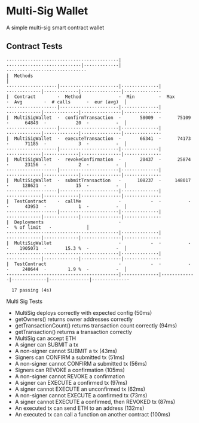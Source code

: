# Multi-Sig Wallet
A simple multi-sig smart contract wallet

## Contract Tests
```
··········································|····························|·············|······························     
|  Methods                                                                                                         │     
···················|······················|··············|·············|·············|···············|··············     
|  Contract        ·  Method              ·  Min         ·  Max        ·  Avg        ·  # calls      ·  eur (avg)  │     
···················|······················|··············|·············|·············|···············|··············     
|  MultiSigWallet  ·  confirmTransaction  ·       58009  ·      75109  ·      64849  ·           20  ·          -  │     
···················|······················|··············|·············|·············|···············|··············     
|  MultiSigWallet  ·  executeTransaction  ·       66341  ·      74173  ·      71185  ·            3  ·          -  │     
···················|······················|··············|·············|·············|···············|··············     
|  MultiSigWallet  ·  revokeConfirmation  ·       20437  ·      25874  ·      23156  ·            2  ·          -  │     
···················|······················|··············|·············|·············|···············|··············     
|  MultiSigWallet  ·  submitTransaction   ·      108237  ·     148017  ·     128621  ·           15  ·          -  │     
···················|······················|··············|·············|·············|···············|··············     
|  TestContract    ·  callMe              ·           -  ·          -  ·      43953  ·            1  ·          -  │     
···················|······················|··············|·············|·············|···············|··············     
|  Deployments                            ·                                          ·  % of limit   ·             │     
··········································|··············|·············|·············|···············|··············     
|  MultiSigWallet                         ·           -  ·          -  ·    1905071  ·       15.3 %  ·          -  │     
··········································|··············|·············|·············|···············|··············     
|  TestContract                           ·           -  ·          -  ·     240644  ·        1.9 %  ·          -  │     
·-----------------------------------------|--------------|-------------|-------------|---------------|-------------·     

  17 passing (4s)
```

Multi Sig Tests
- MultiSig deploys correctly with expected config (50ms)
- getOwners() returns owner addresses correctly
- getTransactionCount() returns transaction count correctly (94ms)
- getTransaction() returns a transaction correctly
- MultiSig can accept ETH
- A signer can SUBMIT a tx
- A non-signer cannot SUBMIT a tx (43ms)
- Signers can CONFIRM a submitted tx (51ms)
- A non-signer cannot CONFIRM a submitted tx (56ms)
- Signers can REVOKE a confirmation (105ms)
- A non-signer cannot REVOKE a confirmation
- A signer can EXECUTE a confirmed tx (97ms)
- A signer cannot EXECUTE an unconfirmed tx (62ms)
- A non-signer cannot EXECUTE a confirmed tx (73ms)
- A signer cannot EXECUTE a confirmed, then REVOKED tx (87ms)
- An executed tx can send ETH to an address (132ms)
- An executed tx can call a function on another contract (100ms)
